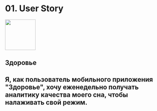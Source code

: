 # 01. User Story
<img src="https://i.pinimg.com/736x/f4/c9/a8/f4c9a88e93317977c3d0921b12309578.jpg" width="100" height="100">

## Здоровье

Я, как пользователь мобильного приложения "Здоровье", хочу еженедельно получать аналитику качества моего сна, чтобы налаживать свой режим.
---
